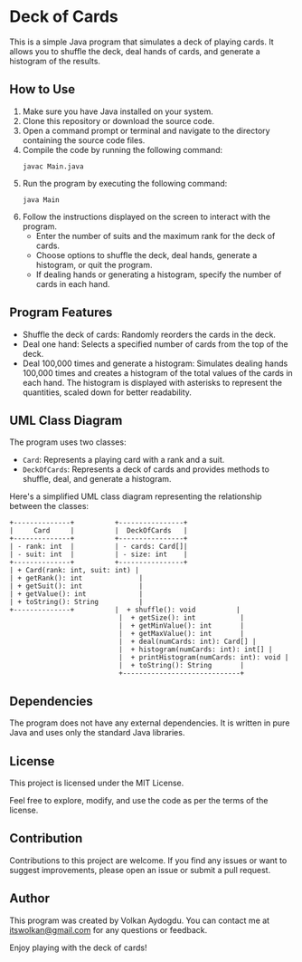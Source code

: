 # Deck of Cards

This is a simple Java program that simulates a deck of playing cards. It allows you to shuffle the deck, deal hands of cards, and generate a histogram of the results.

## How to Use

1. Make sure you have Java installed on your system.
2. Clone this repository or download the source code.
3. Open a command prompt or terminal and navigate to the directory containing the source code files.
4. Compile the code by running the following command:
   ```
   javac Main.java
   ```
5. Run the program by executing the following command:
   ```
   java Main
   ```
6. Follow the instructions displayed on the screen to interact with the program.
   - Enter the number of suits and the maximum rank for the deck of cards.
   - Choose options to shuffle the deck, deal hands, generate a histogram, or quit the program.
   - If dealing hands or generating a histogram, specify the number of cards in each hand.

## Program Features

- Shuffle the deck of cards: Randomly reorders the cards in the deck.
- Deal one hand: Selects a specified number of cards from the top of the deck.
- Deal 100,000 times and generate a histogram: Simulates dealing hands 100,000 times and creates a histogram of the total values of the cards in each hand. The histogram is displayed with asterisks to represent the quantities, scaled down for better readability.

## UML Class Diagram

The program uses two classes:
- `Card`: Represents a playing card with a rank and a suit.
- `DeckOfCards`: Represents a deck of cards and provides methods to shuffle, deal, and generate a histogram.

Here's a simplified UML class diagram representing the relationship between the classes:

```
+--------------+          +----------------+
|     Card     |          |  DeckOfCards   |
+--------------+          +----------------+
| - rank: int  |          | - cards: Card[]|
| - suit: int  |          | - size: int    |
+--------------+          +----------------+
| + Card(rank: int, suit: int) |
| + getRank(): int              |
| + getSuit(): int              |
| + getValue(): int             |
| + toString(): String          |
+--------------+          |  + shuffle(): void          |
                           |  + getSize(): int           |
                           |  + getMinValue(): int       |
                           |  + getMaxValue(): int       |
                           |  + deal(numCards: int): Card[] |
                           |  + histogram(numCards: int): int[] |
                           |  + printHistogram(numCards: int): void |
                           |  + toString(): String       |
                           +-----------------------------+
```

## Dependencies

The program does not have any external dependencies. It is written in pure Java and uses only the standard Java libraries.

## License

This project is licensed under the MIT License. 

Feel free to explore, modify, and use the code as per the terms of the license.

## Contribution

Contributions to this project are welcome. If you find any issues or want to suggest improvements, please open an issue or submit a pull request.

## Author

This program was created by Volkan Aydogdu. You can contact me at itswolkan@gmail.com for any questions or feedback.

Enjoy playing with the deck of cards!
